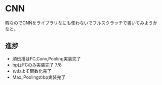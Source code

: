 # CNN
暇なのでCNNをライブラリなにも使わないでフルスクラッチで書いてみようかなと。

## 進捗
- 順伝播はFC,Conv,Pooling実装完了
- bpはFCのみ実装完了
7/8
- おおよそ関数化完了
- Max_Poolingのbp実装完了
